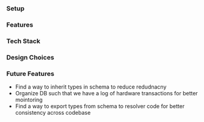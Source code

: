 ### Setup

### Features

### Tech Stack

### Design Choices

### Future Features
- Find a way to inherit types in schema to reduce redudnacny 
- Organize DB such that we have a log of hardware transactions for better mointoring
- Find a way to export types from schema to resolver code for better consistency across codebase